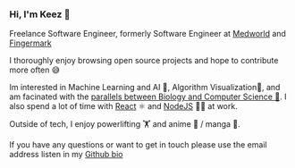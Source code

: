 ### Hi, I'm Keez 👋

Freelance Software Engineer, formerly Software Engineer at [Medworld](https://www.medworld.com/) and [Fingermark](https://fingermark.ai/)

I thoroughly enjoy browsing open source projects and hope to contribute more often 😅

Im interested in Machine Learning and AI 🧠, Algorithm Visualization🧩, and am facinated with the [parallels between Biology and Computer Science 🦠](https://github.com/geohot/corona#biology-vs-software). I also spend a lot of time with [React](https://reactjs.org/)  ⚛️ and [NodeJS](https://nodejs.org/en/about/) 👨‍💻 at work.

Outside of tech, I enjoy powerlifting 🏋️  and anime 👺 / manga 📖.

If you have any questions or want to get in touch please use the email address listen in my [Github bio](https://github.com/keezeden)
